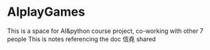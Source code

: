 # AIplayGames
This is a space for AI&amp;python course project, co-working with other 7 people
This is notes referencing the doc 信堯 shared 
